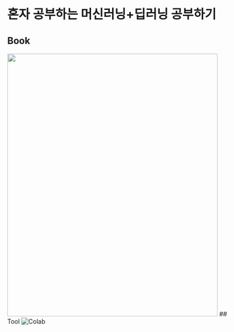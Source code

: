 # 혼자 공부하는 머신러닝+딥러닝 공부하기
## Book
<img src= https://www.hanbit.co.kr/data/books/B2002963743_l.jpg width="480" height="600"> 
## Tool
<img alt="Colab" src ="https://img.shields.io/badge/Colab-F9AB00.svg?&style=for-the-badge&logo=Google Colab&logoColor=black" />
